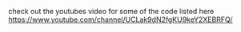 check out the youtubes video for some of the code listed here
https://www.youtube.com/channel/UCLak9dN2fgKU9keY2XEBRFQ/
